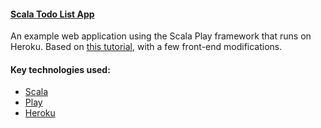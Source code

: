 #### [Scala Todo List App](http://dn-scala-todo-list.herokuapp.com/)
  An example web application using the Scala Play framework that runs on Heroku. Based on [this tutorial](http://www.playframework.com/documentation/2.1.0/ScalaTodoList), with a few front-end modifications.

#### Key technologies used:
- [Scala](http://www.scala-lang.org/)
- [Play](http://www.playframework.com/)
- [Heroku](http://www.heroku.com/)

